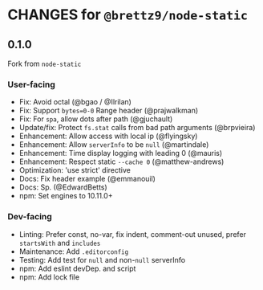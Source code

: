 # CHANGES for `@brettz9/node-static`

## 0.1.0

Fork from `node-static`

### User-facing

- Fix: Avoid octal (@bgao / @Ilrilan)
- Fix: Support `bytes=0-0` Range header (@prajwalkman)
- Fix: For `spa`, allow dots after path (@gjuchault)
- Update/fix: Protect `fs.stat` calls from bad path arguments (@brpvieira)
- Enhancement: Allow access with local ip (@flyingsky)
- Enhancement: Allow `serverInfo` to be `null` (@martindale)
- Enhancement: Time display logging with leading 0 (@mauris)
- Enhancement: Respect static `--cache 0` (@matthew-andrews)
- Optimization: 'use strict' directive
- Docs: Fix header example (@emmanouil)
- Docs: Sp. (@EdwardBetts)
- npm: Set engines to 10.11.0+

### Dev-facing

- Linting: Prefer const, no-var, fix indent, comment-out unused,
    prefer `startsWith` and `includes`
- Maintenance: Add `.editorconfig`
- Testing: Add test for `null` and non-`null` serverInfo
- npm: Add eslint devDep. and script
- npm: Add lock file
